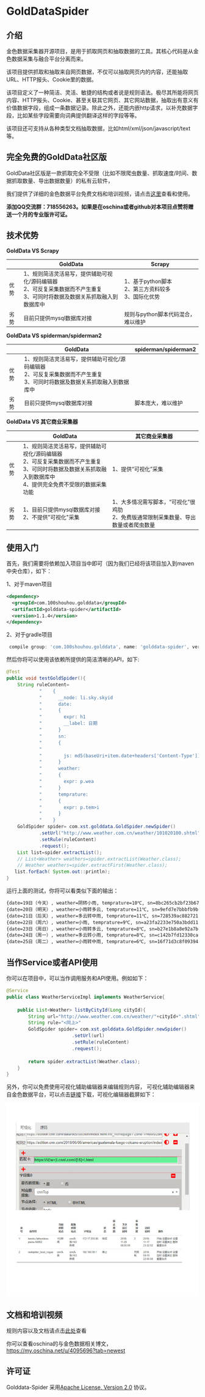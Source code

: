 GoldDataSpider
===============
介绍
------

金色数据采集器开源项目，是用于抓取网页和抽取数据的工具。其核心代码是从金色数据采集与融合平台分离而来。


该项目提供抓取和抽取来自网页数据，不仅可以抽取网页内的内容，还能抽取URL、HTTP报头、Cookie里的数据。

该项目定义了一种简洁、灵活、敏捷的结构或者说是规则语法。极尽其所能将网页内容、HTTP报头、Cookie、甚至关联其它网页、其它网站数据，抽取出有意义有价值数据字段，组成一条数据记录。除此之外，还能内嵌http请求，以补充数据字段，比如某些字段需要向词典提供翻译这样的字段等等。

该项目还可支持从各种类型文档抽取数据，比如html/xml/json/javascript/text等。

完全免费的GoldData社区版
-----
GoldData社区版是一款抓取完全不受限（比如不限爬虫数量、抓取速度/时间、数据抓取数量、导出数据数量）的私有云软件，

我们提供了详细的金色数据平台免费文档和培训视频，请点击<a href="https://golddata.100shouhou.com/front/docs" target="_blank">这里</a>查看和使用。

**添加QQ交流群：718556263。如果是在oschina或者github对本项目点赞将赠送一个月的专业版许可证。**

技术优势
----

**GoldData VS Scrapy**

| |GoldData|Scrapy| 
|---|----|---|
|优势 |1、规则简洁灵活易写，提供辅助可视化/源码编辑器<br> 2、可反复采集数据而不产生重复 <br>  3、可同时将数据及数据关系抓取融入到数据库中|1、基于python脚本 <br> 2、第三方资料较多<br>    3、国际化优势
|劣势| 目前只提供mysql数据库对接|规则与python脚本代码混合，难以维护


**GoldData  VS spiderman/spiderman2**

| |GoldData| spiderman/spiderman2|
|---|----|---|
|优势 |1、规则简洁灵活易写，提供辅助可视化/源码编辑器 <br>  2、可反复采集数据而不产生重复 <br>  3、可同时将数据及数据关系抓取融入到数据库中| 
|劣势| 目前只提供mysql数据库对接| 脚本庞大，难以维护

**GoldData VS 其它商业采集器**

| |GoldData|  其它商业采集器|
|---|----|---|
|优势 |1、规则简洁灵活易写，提供辅助可视化/源码编辑器<br>  2、可反复采集数据而不产生重复  <br> 3、可同时将数据及数据关系抓取融入到数据库中<br>  4、提供完全免费不受限的数据采集功能| 1、提供“可视化”采集 |
|劣势| 1、目前只提供mysql数据库对接<br>  2、不提供"可视化"采集| 1、大多情况需写脚本，“可视化”很鸡肋<br>  2、免费版通常限制采集数量、导出数量或者爬虫数量|


使用入门
---------------
首先，我们需要将依赖加入项目当中即可（因为我们已经将该项目加入到maven中央仓库），如下：

1、对于maven项目
```xml
<dependency>
  <groupId>com.100shouhou.golddata</groupId>
  <artifactId>golddata-spider</artifactId>
  <version>1.1.4</version>
</dependency>
```
2、对于gradle项目
```groovy
 compile group: 'com.100shouhou.golddata', name: 'golddata-spider', version: '1.1.4'
```
 
然后你将可以使用该依赖所提供的简洁清晰的API，如下:
```java
@Test
public void testGoldSpider(){
    String ruleContent=
            "    {                                                      \n"+
            "      __node: li.sky.skyid                                 \n"+
            "      date:                                                \n"+
            "      {                                                    \n"+
            "        expr: h1                                           \n"+
            "        __label: 日期                                      \n"+
            "      }                                                    \n"+
            "      sn:                                                  \n"+
            "      {                                                    \n"+
            "                                                           \n"+
            "        js: md5(baseUri+item.date+headers['Content-Type']);\n"+
            "      }                                                    \n"+
            "      weather:                                             \n"+
            "      {                                                    \n"+
            "        expr: p.wea                                        \n"+
            "      }                                                    \n"+
            "      temprature:                                          \n"+
            "      {                                                    \n"+
            "        expr: p.tem>i                                      \n"+
            "      }                                                    \n"+
            "    }                                                      \n";
    GoldSpider spider= com.xst.golddata.GoldSpider.newSpider()
            .setUrl("http://www.weather.com.cn/weather/101020100.shtml")
            .setRule(ruleContent)
            .request();
    List list=spider.extractList();
    // List<Weather> weathers=spider.extractList(Weather.class);
    // Weather weathers=spider.extractFirst(Weather.class);
   list.forEach( System.out::println);
}
```

运行上面的测试，你将可以看类似下面的输出：
```bash
{date=19日（今天）, weather=阴转小雨, temprature=10℃, sn=8bc265cb2bf23b6764b75144b255d81d}
{date=20日（明天）, weather=小雨转多云, temprature=11℃, sn=9efd7e7bbbfb9bb06e04c0c990568bfd}
{date=21日（后天）, weather=多云转中雨, temprature=11℃, sn=728539ac882721187741708860324afa}
{date=22日（周六）, weather=小雨, temprature=9℃, sn=a23fa2233e750a3bdd11b2e200ed06c3}
{date=23日（周日）, weather=小雨转多云, temprature=8℃, sn=b27e1b8a8e92a7bed384ceb3e4fdfb5f}
{date=24日（周一）, weather=多云转小雨, temprature=8℃, sn=c142b7fd12330ca031dd96b307c0d50d}
{date=25日（周二）, weather=小雨转中雨, temprature=6℃, sn=16f71d3c8f09394588532a3ed1a8bacf}
```
当作Service或者API使用
----
你可以在项目中，可以当作调用服务和API使用。例如如下：
```java
@Service
public class WeatherServiceImpl implements WeatherService{

	public List<Weather> listByCityId(Long cityId){
		String url="http://www.weather.com.cn/weather/"+cityId+".shtml"
	    String rule="<同上>"
		GoldSpider spider= com.xst.golddata.GoldSpider.newSpider()
						.setUrl(url)
						.setRule(ruleContent)
						.request();
            
        return spider.extractList(Weather.class);    
	}
}
```
另外，你可以免费使用可视化辅助编辑器来编辑规则内容， 可视化辅助编辑器来自金色数据平台，可以点击<a href="https://golddata.100shouhou.com/front/download" target="_blank">链接</a>下载，可视化编辑器截屏如下：

![可视化编辑器](images/visualEditor.jpg)

文档和培训视频
-------------
规则内容以及文档请点击<a href="https://golddata.100shouhou.com/front/docs" target="_blank">此处</a>查看

你可以查看oschina的与金色数据相关博文， https://my.oschina.net/u/4095696?tab=newest


许可证
--------
Golddata-Spider 采用[Apache License, Version 2.0](http://www.apache.org/licenses/LICENSE-2.0.html) 协议。
